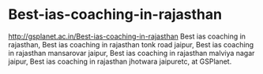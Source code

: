 # Best-ias-coaching-in-rajasthan
http://gsplanet.ac.in/Best-ias-coaching-in-rajasthan Best ias coaching in rajasthan, Best ias coaching in rajasthan tonk road jaipur, Best ias coaching in rajasthan mansarovar jaipur, Best ias coaching in rajasthan malviya nagar jaipur, Best ias coaching in rajasthan jhotwara jaipuretc, at GSPlanet.
